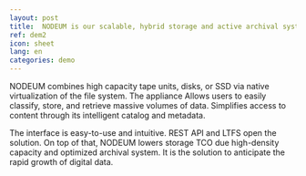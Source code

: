 ```yaml
---
layout: post
title:  NODEUM is our scalable, hybrid storage and active archival system that offers optimal, secure and long-term management of data.
ref: dem2
icon: sheet
lang: en
categories: demo
---
```


NODEUM combines high capacity tape units, disks, or SSD via native virtualization of the file system. The appliance Allows users to easily classify, store, and retrieve massive volumes of data. Simplifies access to content through its intelligent catalog and metadata.

The interface is easy-to-use and intuitive. REST API and LTFS open the solution. On top of that, NODEUM lowers storage TCO due high-density capacity and optimized archival system. It is the solution to anticipate the rapid growth of digital data.
